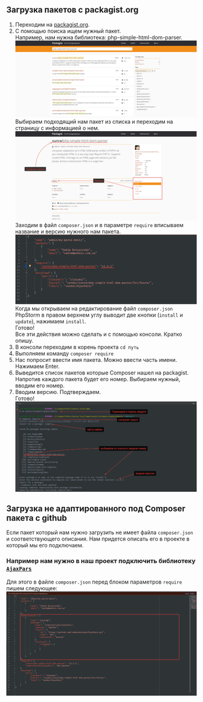 ## Загрузка пакетов с packagist.org  
1. Переходим на [packagist.org](https://packagist.org).
2. С помощью поиска ищем нужный пакет.  
Например, нам нужна библиотека: php-simple-html-dom-parser.  
![Поиск библиотеки php-simple-html-dom-parser на packagist.org](Files/repositories/search-php-simple-html-dom-parser.png)  
Выбираем подходящий нам пакет из списка и переходим на страницу с информацией о нем.  
![Информация о пакете php-simple-html-dom-parser](Files/repositories/php-simple-html-dom-parser-info.png)  
Заходим в файл `composer.json` и в параметре `require` вписываем название и версию нужного нам пакета.  
![Подключение пакета php-simple-html-dom-parser в composer.json](Files/repositories/require-simple-html-dom-parser.png)  
Когда мы открываем на редактирование файл `composer.json` PhpStorm в правом верхнем углу выводит две кнопки (`install` и `update`), нажимаем `install`.  
Готово!  
Все эти действия можно сделать и с помощью консоли. Кратко опишу.  
1. В консоли переходим в корень проекта `cd путь`
2. Выполняем команду `composer require`
3. Нас попросит ввести имя пакета. Можно ввести часть имени. Нажимаем Enter.
4. Выведится список пакетов которые Composer нашел на packagist. Напротив каждого пакета будет его номер. Выбираем нужный, вводим его номер.
5. Вводим версию. Подтверждаем.  
Готово!  
![Подключение пакета через консоль](Files/repositories/require-in-console-php-simple-html-dom-parser.png)  
## Загрузка не адаптированного под Composer пакета с github  
Если пакет который нам нужно загрузить не имеет файла `composer.json` и соответствующего описания. Нам придется описать его в проекте в который мы его подключаем.
### Например нам нужно в наш проект подключить библиотеку [`AjaxPars`](https://github.com/indeximstudio/AjaxPars)  
Для этого в файле `composer.json` перед блоком параметров `require` пишем следующее:  
![Подключение не подготовленного для Composera пакета из Github](Files/repositories/require-ajaxpars-in-composer-json.png)  